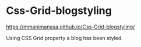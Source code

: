 # Css-Grid-blogstyling

https://mmanimanasa.github.io/Css-Grid-blogstyling/

Using CSS Grid property a blog has been styled.
